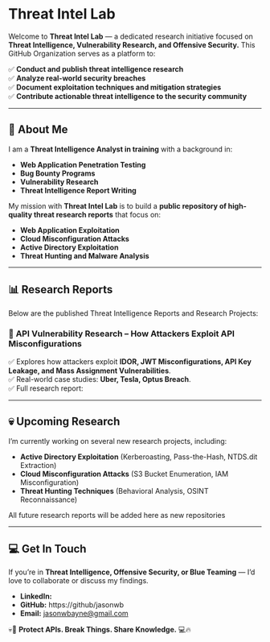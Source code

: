 # Threat Intel Lab

Welcome to **Threat Intel Lab** — a dedicated research initiative focused on **Threat Intelligence, Vulnerability Research, and Offensive Security.** This GitHub Organization serves as a platform to:  

✅ **Conduct and publish threat intelligence research**  
✅ **Analyze real-world security breaches**  
✅ **Document exploitation techniques and mitigation strategies**  
✅ **Contribute actionable threat intelligence to the security community**  

---

## 🚀 About Me
I am a **Threat Intelligence Analyst in training** with a background in:  
- **Web Application Penetration Testing**  
- **Bug Bounty Programs**  
- **Vulnerability Research**  
- **Threat Intelligence Report Writing**  

My mission with **Threat Intel Lab** is to build a **public repository of high-quality threat research reports** that focus on:  
- **Web Application Exploitation**  
- **Cloud Misconfiguration Attacks**  
- **Active Directory Exploitation**  
- **Threat Hunting and Malware Analysis**  

---

## 📊 Research Reports
Below are the published Threat Intelligence Reports and Research Projects:  

### 📄 **API Vulnerability Research – How Attackers Exploit API Misconfigurations**
✅ Explores how attackers exploit **IDOR, JWT Misconfigurations, API Key Leakage, and Mass Assignment Vulnerabilities**.  
✅ Real-world case studies: **Uber, Tesla, Optus Breach**.  
✅ Full research report:  

---

## 💀 Upcoming Research
I’m currently working on several new research projects, including:
- **Active Directory Exploitation** (Kerberoasting, Pass-the-Hash, NTDS.dit Extraction)
- **Cloud Misconfiguration Attacks** (S3 Bucket Enumeration, IAM Misconfiguration)
- **Threat Hunting Techniques** (Behavioral Analysis, OSINT Reconnaissance)

All future research reports will be added here as new repositories

---

## 💻 Get In Touch
If you’re in **Threat Intelligence, Offensive Security, or Blue Teaming** — I’d love to collaborate or discuss my findings.

- **LinkedIn:**  
- **GitHub:** https://github/jasonwb
- **Email:** jasonwbayne@gmail.com  

💀🚀 **Protect APIs. Break Things. Share Knowledge.** 💻🔥
